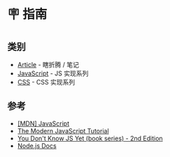 # 🪧 指南

## 类别

- [Article](../../posts/scroll_progress_bar/) - 瞎折腾 / 笔记
- [JavaScript](../../js/array/forEach/) - JS 实现系列
- [CSS](../../scss/mixin/) - CSS 实现系列

## 参考

- [[MDN] JavaScript](https://developer.mozilla.org/zh-CN/docs/Web/JavaScript)
- [The Modern JavaScript Tutorial](https://javascript.info)
- [You Don't Know JS Yet (book series) - 2nd Edition](https://github.com/getify/You-Dont-Know-JS)
- [Node.js Docs](https://nodejs.org/zh-cn/docs/)
